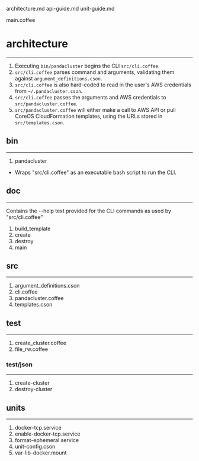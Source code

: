 
architecture.md
api-guide.md
unit-guide.md

main.coffee

# architecture
------------------
1. Executing `bin/pandacluster` begins the CLI `src/cli.coffee`.
2. `src/cli.coffee` parses command and arguments, validating them against `argument_definitions.cson`.
3. `src/cli.coffee` is also hard-coded to read in the user's AWS credentials from `~/.pandacluster.cson`.
3. `src/cli.coffee` passes the arguments and AWS credentials to `src/pandacluster.coffee`.
4. `src/pandacluster.coffee` will either make a call to AWS API or pull CoreOS CloudFormation templates, using the URLs stored in `src/templates.cson`.


## bin
------------------

1. pandacluster
  - Wraps "src/cli.coffee" as an executable bash script to run the CLI.

##  doc
------------------

Contains the --help text provided for the CLI commands as used by "src/cli.coffee"

1. build_template
2. create
3. destroy
4. main

## src
------------------

1. argument_definitions.cson
2. cli.coffee
3. pandacluster.coffee
4. templates.cson

## test
------------------

1. create_cluster.coffee
2. file_rw.coffee

### test/json
------------------

1. create-cluster
2. destroy-cluster

## units
------------------

1. docker-tcp.service
2. enable-docker-tcp.service
3. format-ephemeral.service
4. unit-config.cson
5. var-lib-docker.mount
